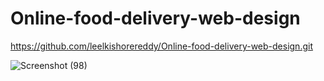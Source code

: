 # Online-food-delivery-web-design
https://github.com/leelkishorereddy/Online-food-delivery-web-design.git

![Screenshot (98)](https://user-images.githubusercontent.com/111366999/185732525-b84c00d5-b5f5-457a-abe2-cae8e29892ea.png)

 
